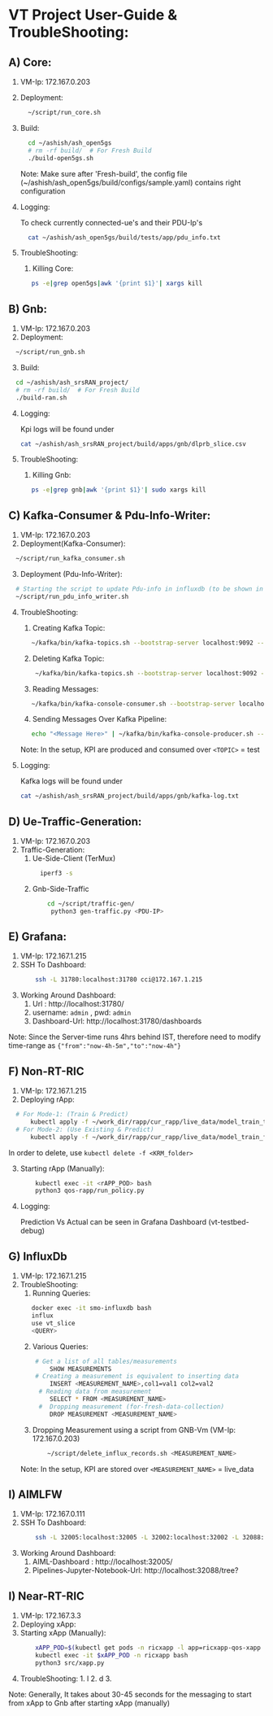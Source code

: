 # VT Project User-Guide & TroubleShooting:
## A) Core:
1. VM-Ip: 172.167.0.203
2. Deployment:
    ```bash
      ~/script/run_core.sh
    ```
3. Build:
    ```bash
      cd ~/ashish/ash_open5gs
      # rm -rf build/  # For Fresh Build
      ./build-open5gs.sh
    ```
    Note: Make sure after 'Fresh-build', the config file (~/ashish/ash_open5gs/build/configs/sample.yaml) contains right configuration

4. Logging:
    
    To check currently connected-ue's and their PDU-Ip's
    ```bash
      cat ~/ashish/ash_open5gs/build/tests/app/pdu_info.txt
    ```
5. TroubleShooting:
    1. Killing Core:
     ```bash
        ps -e|grep open5gs|awk '{print $1}'| xargs kill
     ```

   
## B) Gnb:
1. VM-Ip: 172.167.0.203
2. Deployment:
  ```bash
    ~/script/run_gnb.sh
  ```
3. Build:
  ```bash
    cd ~/ashish/ash_srsRAN_project/
    # rm -rf build/  # For Fresh Build
    ./build-ran.sh
  ```

4. Logging:

    Kpi logs will be found under
    ```bash
    cat ~/ashish/ash_srsRAN_project/build/apps/gnb/dlprb_slice.csv
    ```
5. TroubleShooting:
    1. Killing Gnb:
     ```bash
        ps -e|grep gnb|awk '{print $1}'| sudo xargs kill
     ```

## C) Kafka-Consumer & Pdu-Info-Writer:
1. VM-Ip: 172.167.0.203
2. Deployment(Kafka-Consumer):
  ```bash
    ~/script/run_kafka_consumer.sh
  ```
3. Deployment (Pdu-Info-Writer):
  ```bash
    # Starting the script to update Pdu-info in influxdb (to be shown in Grafana)
    ~/script/run_pdu_info_writer.sh
  ```
4. TroubleShooting:
    1. Creating Kafka Topic:
     ```bash
        ~/kafka/bin/kafka-topics.sh --bootstrap-server localhost:9092 --create --topic <TOPIC>
     ```
    2. Deleting Kafka Topic:
    ```bash
        ~/kafka/bin/kafka-topics.sh --bootstrap-server localhost:9092 --delete --topic <TOPIC>
     ```
    3. Reading Messages:
     ```bash
        ~/kafka/bin/kafka-console-consumer.sh --bootstrap-server localhost:9092 --topic <TOPIC> --from-beginning
     ```
    4. Sending Messages Over Kafka Pipeline:
     ```bash
        echo "<Message Here>" | ~/kafka/bin/kafka-console-producer.sh --bootstrap-server localhost:9092 --topic <TOPIC>
     ```
     Note: In the setup, KPI are produced and consumed over `<TOPIC>` = test
 
4. Logging:

    Kafka logs will be found under
    ```bash
    cat ~/ashish/ash_srsRAN_project/build/apps/gnb/kafka-log.txt
    ```

## D) Ue-Traffic-Generation:
1. VM-Ip: 172.167.0.203
2. Traffic-Generation:
    1. Ue-Side-Client (TerMux) 
          ```bash
            iperf3 -s
          ```
    2. Gnb-Side-Traffic
        ```bash
            cd ~/script/traffic-gen/
             python3 gen-traffic.py <PDU-IP>
          ```
## E) Grafana:
1. VM-Ip: 172.167.1.215
2. SSH To Dashboard:
    ```bash
        ssh -L 31780:localhost:31780 cci@172.167.1.215
    ```
3. Working Around Dashboard:
    1. Url : http://localhost:31780/
    2. username: `admin` , pwd: `admin` 
    3. Dashboard-Url: http://localhost:31780/dashboards

Note: Since the Server-time runs 4hrs behind IST, therefore need to modify time-range as `{"from":"now-4h-5m","to":"now-4h"}`

## F) Non-RT-RIC 
1. VM-Ip: 172.167.1.215
2. Deploying rApp:
  ```bash
    # For Mode-1: (Train & Predict)
        kubectl apply -f ~/work_dir/rapp/cur_rapp/live_data/model_train_true/.
    # For Mode-2: (Use Existing & Predict)
        kubectl apply -f ~/work_dir/rapp/cur_rapp/live_data/model_train_false/.
  ```
  In order to delete, use `kubectl delete -f <KRM_folder>`
  
3. Starting rApp (Manually):
    ```bash
        kubectl exec -it <rAPP_POD> bash
        python3 qos-rapp/run_policy.py
    ```
 
4. Logging:

    Prediction Vs Actual can be seen in Grafana Dashboard (vt-testbed-debug)
    
## G) InfluxDb 
1. VM-Ip: 172.167.1.215
2. TroubleShooting:
    1. Running Queries:
     ```bash
        docker exec -it smo-influxdb bash
        influx
        use vt_slice
        <QUERY>
     ```
    2. Various Queries:
    ```bash
        # Get a list of all tables/measurements
            SHOW MEASUREMENTS
        # Creating a measurement is equivalent to inserting data
            INSERT <MEASUREMENT_NAME>,col1=val1 col2=val2
         # Reading data from measurement
            SELECT * FROM <MEASUREMENT_NAME>
         #  Dropping measurement (for-fresh-data-collection)
            DROP MEASUREMENT <MEASUREMENT_NAME>
     ```
   3. Dropping Measurement using a script from GNB-Vm (VM-Ip: 172.167.0.203)
        ```bash
            ~/script/delete_influx_records.sh <MEASUREMENT_NAME>
        ```
     Note: In the setup, KPI are stored over `<MEASUREMENT_NAME>` = live_data
     
## I) AIMLFW 
1. VM-Ip: 172.167.0.111
2. SSH To Dashboard:
    ```bash
        ssh -L 32005:localhost:32005 -L 32002:localhost:32002 -L 32088:localhost:32088 cci@172.167.0.111
    ```
3. Working Around Dashboard:
    1. AIML-Dashboard : http://localhost:32005/
    2. Pipelines-Jupyter-Notebook-Url: http://localhost:32088/tree?



## I) Near-RT-RIC 
1. VM-Ip: 172.167.3.3
2. Deploying xApp:
3. Starting xApp (Manually):
    ```bash
        xAPP_POD=$(kubectl get pods -n ricxapp -l app=ricxapp-qos-xapp -o jsonpath='{.items[*].metadata.name}')
        kubectl exec -it $xAPP_POD -n ricxapp bash
        python3 src/xapp.py
    ```
4. TroubleShooting:
        1. l
        2. d
        3. 

Note: Generally, It takes about 30-45 seconds for the messaging to start from xApp to Gnb after starting xApp (manually)


